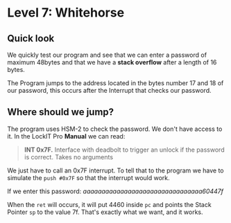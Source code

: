 # Level 7: Whitehorse

## Quick look

We quickly test our program and see that we can enter a password of maximum 48bytes and that we have a **stack overflow** after a length of 16 bytes.

The Program jumps to the address located in the bytes number 17 and 18 of our password, this occurs after the Interrupt that checks our password. 

## Where should we jump?

The program uses HSM-2 to check the password. We don't have access to it. In the LockIT Pro **Manual** we can read:

>**INT 0x7F.**
>Interface with deadbolt to trigger an unlock if the password is correct.
>Takes no arguments

We just have to call an 0x7F interrupt. To tell that to the program we have to simulate the `push #0x7F` so that the interrupt would work.

If we enter this password: *aaaaaaaaaaaaaaaaaaaaaaaaaaaaaaaa60447f*

When the `ret` will occurs, it will put 4460 inside `pc` and points the Stack Pointer `sp` to the value 7f. That's exactly what we want, and it works.